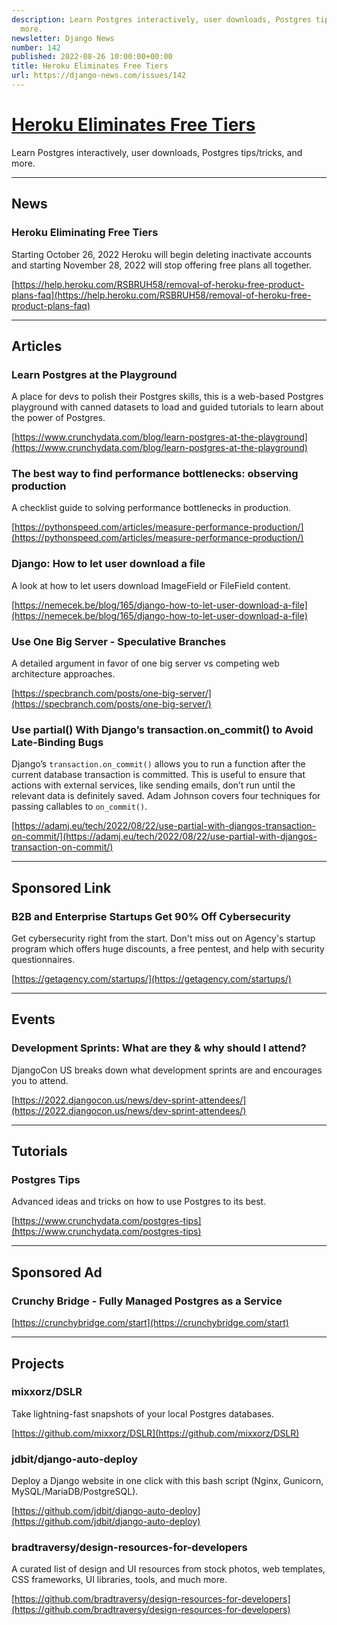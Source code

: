 ```yaml
---
description: Learn Postgres interactively, user downloads, Postgres tips/tricks, and
  more.
newsletter: Django News
number: 142
published: 2022-08-26 10:00:00+00:00
title: Heroku Eliminates Free Tiers
url: https://django-news.com/issues/142
---
```


# [Heroku Eliminates Free Tiers](https://django-news.com/issues/142)

Learn Postgres interactively, user downloads, Postgres tips/tricks, and more.

----

## News

### Heroku Eliminating Free Tiers

<p>Starting October 26, 2022 Heroku will begin deleting inactivate accounts and starting November 28, 2022 will stop offering free plans all together.</p>

[https://help.heroku.com/RSBRUH58/removal-of-heroku-free-product-plans-faq](https://help.heroku.com/RSBRUH58/removal-of-heroku-free-product-plans-faq)

----

## Articles

### Learn Postgres at the Playground

<p>A place for devs to polish their Postgres skills, this is a web-based Postgres playground with canned datasets to load and guided tutorials to learn about the power of Postgres.</p>

[https://www.crunchydata.com/blog/learn-postgres-at-the-playground](https://www.crunchydata.com/blog/learn-postgres-at-the-playground)

### The best way to find performance bottlenecks: observing production

<p>A checklist guide to solving performance bottlenecks in production.</p>

[https://pythonspeed.com/articles/measure-performance-production/](https://pythonspeed.com/articles/measure-performance-production/)

### Django: How to let user download a file

<p>A look at how to let users download ImageField or FileField content.</p>

[https://nemecek.be/blog/165/django-how-to-let-user-download-a-file](https://nemecek.be/blog/165/django-how-to-let-user-download-a-file)

### Use One Big Server - Speculative Branches

<p>A detailed argument in favor of one big server vs competing web architecture approaches.</p>

[https://specbranch.com/posts/one-big-server/](https://specbranch.com/posts/one-big-server/)

### Use partial() With Django’s transaction.on_commit() to Avoid Late-Binding Bugs

<p>Django’s <code>transaction.on_commit()</code> allows you to run a function after the current database transaction is committed. This is useful to ensure that actions with external services, like sending emails, don’t run until the relevant data is definitely saved. Adam Johnson covers four techniques for passing callables to <code>on_commit()</code>.</p>

[https://adamj.eu/tech/2022/08/22/use-partial-with-djangos-transaction-on-commit/](https://adamj.eu/tech/2022/08/22/use-partial-with-djangos-transaction-on-commit/)

----

## Sponsored Link

### B2B and Enterprise Startups Get 90% Off Cybersecurity

<p>Get cybersecurity right from the start. Don't miss out on Agency's startup program which offers huge discounts, a free pentest, and help with security questionnaires.</p>

[https://getagency.com/startups/](https://getagency.com/startups/)

----

## Events

### Development Sprints: What are they & why should I attend?

<p>DjangoCon US breaks down what development sprints are and encourages you to attend.</p>

[https://2022.djangocon.us/news/dev-sprint-attendees/](https://2022.djangocon.us/news/dev-sprint-attendees/)

----

## Tutorials

### Postgres Tips

<p>Advanced ideas and tricks on how to use Postgres to its best.</p>

[https://www.crunchydata.com/postgres-tips](https://www.crunchydata.com/postgres-tips)

----

## Sponsored Ad

### Crunchy Bridge - Fully Managed Postgres as a Service

[https://crunchybridge.com/start](https://crunchybridge.com/start)

----

## Projects

### mixxorz/DSLR

<p>Take lightning-fast snapshots of your local Postgres databases.</p>

[https://github.com/mixxorz/DSLR](https://github.com/mixxorz/DSLR)

### jdbit/django-auto-deploy

<p>Deploy a Django website in one click with this bash script (Nginx, Gunicorn, MySQL/MariaDB/PostgreSQL).</p>

[https://github.com/jdbit/django-auto-deploy](https://github.com/jdbit/django-auto-deploy)

### bradtraversy/design-resources-for-developers

<p>A curated list of design and UI resources from stock photos, web templates, CSS frameworks, UI libraries, tools, and much more.</p>

[https://github.com/bradtraversy/design-resources-for-developers](https://github.com/bradtraversy/design-resources-for-developers)